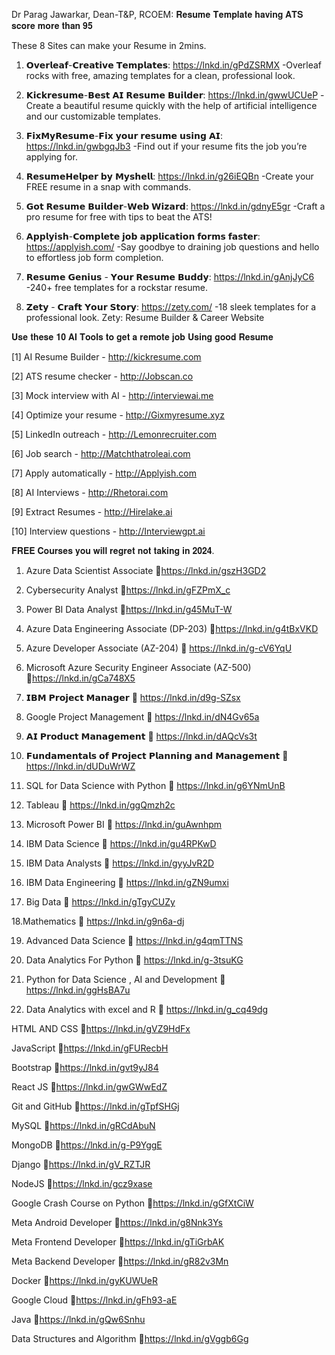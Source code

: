 Dr Parag Jawarkar, Dean-T&P, RCOEM:
𝐑𝐞𝐬𝐮𝐦𝐞 𝐓𝐞𝐦𝐩𝐥𝐚𝐭𝐞 𝐡𝐚𝐯𝐢𝐧𝐠 𝐀𝐓𝐒 𝐬𝐜𝐨𝐫𝐞 𝐦𝐨𝐫𝐞 𝐭𝐡𝐚𝐧 𝟗𝟓

These 8 Sites can make your Resume in 2mins.

1) 𝗢𝘃𝗲𝗿𝗹𝗲𝗮𝗳-𝗖𝗿𝗲𝗮𝘁𝗶𝘃𝗲 𝗧𝗲𝗺𝗽𝗹𝗮𝘁𝗲𝘀: https://lnkd.in/gPdZSRMX
-Overleaf rocks with free, amazing templates for a clean, professional look.

2) 𝗞𝗶𝗰𝗸𝗿𝗲𝘀𝘂𝗺𝗲-𝗕𝗲𝘀𝘁 𝗔𝗜 𝗥𝗲𝘀𝘂𝗺𝗲 𝗕𝘂𝗶𝗹𝗱𝗲𝗿: https://lnkd.in/gwwUCUeP
-Create a beautiful resume quickly with the help of artificial intelligence and our customizable templates.

3) 𝗙𝗶𝘅𝗠𝘆𝗥𝗲𝘀𝘂𝗺𝗲-𝗙𝗶𝘅 𝘆𝗼𝘂𝗿 𝗿𝗲𝘀𝘂𝗺𝗲 𝘂𝘀𝗶𝗻𝗴 𝗔𝗜: https://lnkd.in/gwbgqJb3
-Find out if your resume fits the job you’re applying for.

4) 𝗥𝗲𝘀𝘂𝗺𝗲𝗛𝗲𝗹𝗽𝗲𝗿 𝗯𝘆 𝗠𝘆𝘀𝗵𝗲𝗹𝗹: https://lnkd.in/g26iEQBn
-Create your FREE resume in a snap with commands.

5) 𝗚𝗼𝘁 𝗥𝗲𝘀𝘂𝗺𝗲 𝗕𝘂𝗶𝗹𝗱𝗲𝗿-𝗪𝗲𝗯 𝗪𝗶𝘇𝗮𝗿𝗱: https://lnkd.in/gdnyE5gr
-Craft a pro resume for free with tips to beat the ATS!

6) 𝗔𝗽𝗽𝗹𝘆𝗶𝘀𝗵-𝗖𝗼𝗺𝗽𝗹𝗲𝘁𝗲 𝗷𝗼𝗯 𝗮𝗽𝗽𝗹𝗶𝗰𝗮𝘁𝗶𝗼𝗻 𝗳𝗼𝗿𝗺𝘀 𝗳𝗮𝘀𝘁𝗲𝗿: https://applyish.com/
-Say goodbye to draining job questions and hello to effortless job form completion.

7) 𝗥𝗲𝘀𝘂𝗺𝗲 𝗚𝗲𝗻𝗶𝘂𝘀 - 𝗬𝗼𝘂𝗿 𝗥𝗲𝘀𝘂𝗺𝗲 𝗕𝘂𝗱𝗱𝘆: https://lnkd.in/gAnjJyC6
-240+ free templates for a rockstar resume.

8) 𝗭𝗲𝘁𝘆 - 𝗖𝗿𝗮𝗳𝘁 𝗬𝗼𝘂𝗿 𝗦𝘁𝗼𝗿𝘆: https://zety.com/
-18 sleek templates for a professional look.
Zety: Resume Builder & Career Website

𝐔𝐬𝐞 𝐭𝐡𝐞𝐬𝐞 𝟏𝟎 𝐀𝐈 𝐓𝐨𝐨𝐥𝐬 𝐭𝐨 𝐠𝐞𝐭 𝐚 𝐫𝐞𝐦𝐨𝐭𝐞 𝐣𝐨𝐛 𝐔𝐬𝐢𝐧𝐠 𝐠𝐨𝐨𝐝 𝐑𝐞𝐬𝐮𝐦𝐞

[1] AI Resume Builder - http://kickresume.com

[2] ATS resume checker - http://Jobscan.co

[3] Mock interview with AI - http://interviewai.me

[4] Optimize your resume - http://Gixmyresume.xyz

[5] LinkedIn outreach - http://Lemonrecruiter.com

[6] Job search - http://Matchthatroleai.com

[7] Apply automatically - http://Applyish.com

[8] AI Interviews - http://Rhetorai.com

[9] Extract Resumes - http://Hirelake.ai

[10] Interview questions - http://Interviewgpt.ai

𝐅𝐑𝐄𝐄 𝐂𝐨𝐮𝐫𝐬𝐞𝐬 𝐲𝐨𝐮 𝐰𝐢𝐥𝐥 𝐫𝐞𝐠𝐫𝐞𝐭 𝐧𝐨𝐭 𝐭𝐚𝐤𝐢𝐧𝐠 𝐢𝐧 𝟐𝟎𝟐𝟒.

1. Azure Data Scientist Associate
🔗https://lnkd.in/gszH3GD2

2. Cybersecurity Analyst
🔗https://lnkd.in/gFZPmX_c

3. Power BI Data Analyst
🔗https://lnkd.in/g45MuT-W

4. Azure Data Engineering Associate (DP-203)
🔗https://lnkd.in/g4tBxVKD

5. Azure Developer Associate (AZ-204)
🔗 https://lnkd.in/g-cV6YqU

6. Microsoft Azure Security Engineer Associate (AZ-500)
🔗https://lnkd.in/gCa748X5

7. 𝗜𝗕𝗠 𝗣𝗿𝗼𝗷𝗲𝗰𝘁 𝗠𝗮𝗻𝗮𝗴𝗲𝗿
🔗 https://lnkd.in/d9g-SZsx

8. Google Project Management
🔗 https://lnkd.in/dN4Gv65a

9. 𝗔𝗜 𝗣𝗿𝗼𝗱𝘂𝗰𝘁 𝗠𝗮𝗻𝗮𝗴𝗲𝗺𝗲𝗻𝘁
🔗 https://lnkd.in/dAQcVs3t

10. 𝗙𝘂𝗻𝗱𝗮𝗺𝗲𝗻𝘁𝗮𝗹𝘀 𝗼𝗳 𝗣𝗿𝗼𝗷𝗲𝗰𝘁 𝗣𝗹𝗮𝗻𝗻𝗶𝗻𝗴 𝗮𝗻𝗱 𝗠𝗮𝗻𝗮𝗴𝗲𝗺𝗲𝗻𝘁
🔗 https://lnkd.in/dUDuWrWZ

11. SQL for Data Science with Python
🔗 https://lnkd.in/g6YNmUnB

12. Tableau
🔗 https://lnkd.in/ggQmzh2c

13. Microsoft Power BI
🔗 https://lnkd.in/guAwnhpm

14. IBM Data Science
🔗 https://lnkd.in/gu4RPKwD

15. IBM Data Analysts
🔗 https://lnkd.in/gyyJvR2D

16. IBM Data Engineering
🔗 https://lnkd.in/gZN9umxi

17. Big Data
🔗 https://lnkd.in/gTgyCUZy

18.Mathematics
🔗 https://lnkd.in/g9n6a-dj

19. Advanced Data Science
🔗 https://lnkd.in/g4qmTTNS

20. Data Analytics For Python
🔗 https://lnkd.in/g-3tsuKG

21. Python for Data Science , AI and Development
🔗 https://lnkd.in/ggHsBA7u

22. Data Analytics with excel and R
🔗 https://lnkd.in/g_cq49dg

HTML AND CSS
🔗https://lnkd.in/gVZ9HdFx

JavaScript
🔗https://lnkd.in/gFURecbH

Bootstrap
🔗https://lnkd.in/gvt9yJ84

React JS
🔗https://lnkd.in/gwGWwEdZ

Git and GitHub
🔗https://lnkd.in/gTpfSHGj

MySQL
🔗https://lnkd.in/gRCdAbuN

MongoDB
🔗https://lnkd.in/g-P9YggE

Django
🔗https://lnkd.in/gV_RZTJR

NodeJS
🔗https://lnkd.in/gcz9xase

Google Crash Course on Python
🔗https://lnkd.in/gGfXtCiW

Meta Android Developer
🔗https://lnkd.in/g8Nnk3Ys

Meta Frontend Developer
🔗https://lnkd.in/gTiGrbAK

Meta Backend Developer
🔗https://lnkd.in/gR82v3Mn

Docker
🔗https://lnkd.in/gyKUWUeR

Google Cloud
🔗https://lnkd.in/gFh93-aE

Java
🔗https://lnkd.in/gQw6Snhu

Data Structures and Algorithm
🔗https://lnkd.in/gVggb6Gg